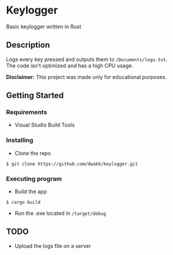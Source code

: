 # Keylogger

Basic keylogger written in Rust

## Description

Logs every key pressed and outputs them to `/Documents/logs.txt`.<br/>
The code isn't optimized and has a high CPU usage.

**Disclaimer:** This project was made only for educational purposes.

## Getting Started

### Requirements

* Visual Studio Build Tools

### Installing

* Clone the repo
```
$ git clone https://github.com/dwakk/keylogger.git
```

### Executing program

* Build the app
```
$ cargo build
```

* Run the .exe located in `/target/debug`

## TODO
* Upload the logs file on a server
